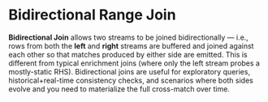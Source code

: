# Bidirectional Range Join

**Bidirectional Join** allows two streams to be joined bidirectionally — i.e., rows from both the **left** and **right** streams are buffered and joined against each other so that matches produced by either side are emitted. This is different from typical enrichment joins (where only the left stream probes a mostly-static RHS). Bidirectional joins are useful for exploratory queries, historical+real-time consistency checks, and scenarios where both sides evolve and you need to materialize the full cross-match over time.